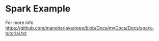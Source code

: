 # Spark Example

For more info   https://github.com/manoharjaya/repo/blob/Docs/myDocs/Docs/spark-tutorial.txt
